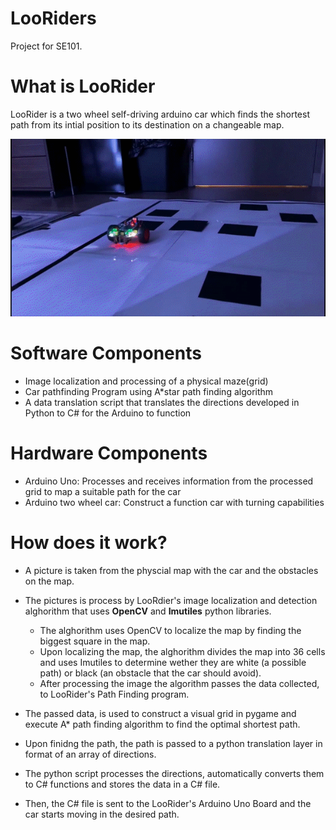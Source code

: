 # LooRiders
Project for SE101.

# What is LooRider
 LooRider is a two wheel self-driving arduino car which finds the shortest path from its intial position to its destination on a changeable map.

![visual](looRider.gif)
  
# Software Components
* Image localization and processing of a physical maze(grid)
* Car pathfinding Program using A*star path finding algorithm
* A data translation script that translates the directions developed in Python to C# for the Arduino to function

# Hardware Components
* Arduino Uno: Processes and receives information from the processed grid to map a suitable path for the car
* Arduino two wheel car: Construct a function car with turning capabilities

# How does it work?

- A picture is taken from the physcial map with the car and the obstacles on the map.

- The pictures is process by LooRdier's image localization and detection alghorithm that uses **OpenCV** and **Imutiles** python libraries.

  - The alghorithm uses OpenCV to localize the map by finding the biggest square in the map.
  - Upon localizing the map, the alghorithm divides the map into 36 cells and uses Imutiles to determine wether they are white (a possible path) or black (an obstacle that the car     should avoid).
  - After processing the image the algorithm passes the data collected, to LooRider's Path Finding program.
  
- The passed data, is used to construct a visual grid in pygame and execute A* path finding algorithm to find the optimal shortest path.

- Upon finidng the path, the path is passed to a python translation layer in format of an array of directions.

- The python script processes the directions, automatically converts them to C# functions and stores the data in a C# file.

- Then, the C# file is sent to the LooRider's Arduino Uno Board and the car starts moving in the desired path.
